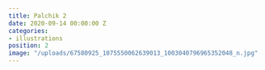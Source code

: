 ```yaml
---
title: Palchik 2
date: 2020-09-14 00:00:00 Z
categories:
- illustrations
position: 2
image: "/uploads/67580925_1075550062639013_1003040796965352048_n.jpg"
---
```


